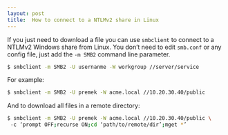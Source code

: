 ```yaml
---
layout: post
title:  How to connect to a NTLMv2 share in Linux
---
```


If you just need to download a file you can use `smbclient` to connect to a NTLMv2 Windows share from Linux. You don’t need to edit `smb.conf` or any config file, just add the `-m SMB2` command line parameter.

```sh
$ smbclient -m SMB2 -U usernanme -W workgroup //server/service
```

For example:

```sh
$ smbclient -m SMB2 -U premek -W acme.local //10.20.30.40/public
```

And to download all files in a remote directory:

```sh
$ smbclient -m SMB2 -U premek -W acme.local //10.20.30.40/public \ 
 -c ‘prompt OFF;recurse ON;cd ‘path/to/remote/dir’;mget *’
```

